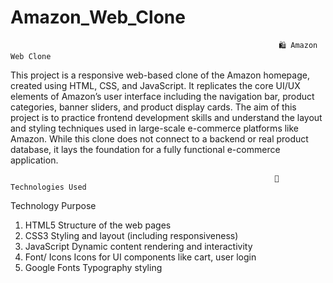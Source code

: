 # Amazon_Web_Clone

                                                                🛍️ Amazon Web Clone
                                                                
This project is a responsive web-based clone of the Amazon homepage, created using HTML, CSS, and JavaScript. It replicates the core UI/UX elements of Amazon’s user interface including the navigation bar, product categories, banner sliders, and product display cards.
The aim of this project is to practice frontend development skills and understand the layout and styling techniques used in large-scale e-commerce platforms like Amazon. While this clone does not connect to a backend or real product database, it lays the foundation for a fully functional e-commerce application.

                                                               🧰 Technologies Used

  Technology               	Purpose
  1) HTML5	        Structure of the web pages
  2) CSS3          	Styling and layout (including responsiveness)
  3) JavaScript 	  Dynamic content rendering and interactivity
  4) Font/ Icons 	  Icons for UI components like cart, user login
  5) Google Fonts 	Typography styling
